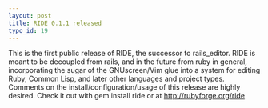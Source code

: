 ```yaml
--- 
layout: post
title: RIDE 0.1.1 released
typo_id: 19
---
```

This is the first public release of RIDE, the successor to rails_editor.  RIDE is meant to be decoupled from rails, and in the
future from ruby in general, incorporating the sugar of the GNUscreen/Vim glue into a system for editing Ruby, Common Lisp, and 
later other languages and project types.  Comments on the install/configuration/usage of this release are highly desired.  Check it out
with gem install ride or at http://rubyforge.org/ride
